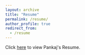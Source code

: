 ```yaml
---
layout: archive
title: "Resume"
permalink: /resume/
author_profile: true
redirect_from:
  - /resume
---
```


Click [here](files/PankajPradeep_Bioinformatics_CV.pdf) to view Pankaj's Resume.
